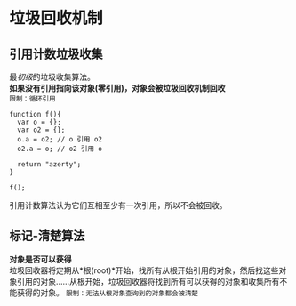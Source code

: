 # 垃圾回收机制

## 引用计数垃圾收集  
最*初级*的垃圾收集算法。  
**如果没有引用指向该对象(零引用)，对象会被垃圾回收机制回收**  
`限制：循环引用`  
```
function f(){
  var o = {};
  var o2 = {};
  o.a = o2; // o 引用 o2
  o2.a = o; // o2 引用 o

  return "azerty";
}

f();
```  
引用计数算法认为它们互相至少有一次引用，所以不会被回收。

## 标记-清楚算法  
**对象是否可以获得**  
垃圾回收器将定期从*根(root)*开始，找所有从根开始引用的对象，然后找这些对象引用的对象……从根开始，垃圾回收器将找到所有可以获得的对象和收集所有不能获得的对象。
`限制：无法从根对象查询到的对象都会被清楚`
